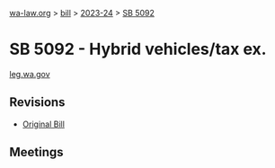 [wa-law.org](/) > [bill](/bill/) > [2023-24](/bill/2023-24/) > [SB 5092](/bill/2023-24/sb/5092/)

# SB 5092 - Hybrid vehicles/tax ex.
[leg.wa.gov](https://app.leg.wa.gov/billsummary?BillNumber=5092&Year=2023&Initiative=false)

## Revisions
* [Original Bill](1/)

## Meetings